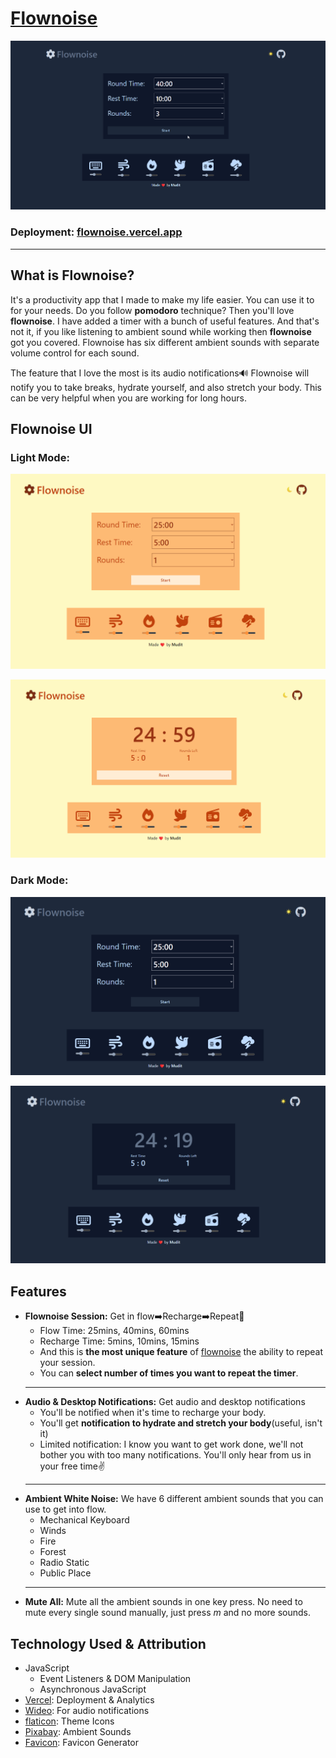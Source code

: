 # [Flownoise](https://flownoise.vercel.app/)
![flownoise-banner](./Assets/Screenshots/Flownoise.gif)

### Deployment: [flownoise.vercel.app](https://flownoise.vercel.app/)
---

## What is Flownoise?
It's a productivity app that I made to make my life easier. You can use it to for your needs. Do you follow **pomodoro** technique? Then you'll love **flownoise**. I have added a timer with a bunch of useful features. And that's not it, if you like listening to ambient sound while working then **flownoise** got you covered. Flownoise has six different ambient sounds with separate volume control for each sound.

The feature that I love the most is its audio notifications🔊 Flownoise will notify you to take breaks, hydrate yourself, and also stretch your body. This can be very helpful when you are working for long hours.

## Flownoise UI

### Light Mode:
![flownoise-timer-ui](./Assets/Screenshots/Screenshot%202023-02-08%20013821.png)

![flownoise-ui](./Assets/Screenshots/Screenshot%202023-02-08%20013915.png)


### Dark Mode:
![flownoise-dark-ui](./Assets/Screenshots/Screenshot%202023-02-08%20014129.png)

![flownoise-dark-ui](./Assets/Screenshots/Screenshot%202023-02-08%20014322.png)

## Features
- **Flownoise Session:** Get in flow➡️Recharge➡️Repeat🔁
  - Flow Time: 25mins, 40mins, 60mins
  -  Recharge Time: 5mins, 10mins, 15mins
  - And this is **the most unique feature** of [flownoise](https://flownoise.vercel.app/) the ability to repeat your session.
  - You can **select number of times you want to repeat the timer**.
  ---
- **Audio & Desktop Notifications:** Get audio and desktop notifications
  - You'll be notified when it's time to recharge your body.
  - You'll get **notification to hydrate and stretch your body**(useful, isn't it)
  - Limited notification: I know you want to get work done, we'll not bother you with too many notifications. You'll only hear from us in your free time✌️
  ---
- **Ambient White Noise:** We have 6 different ambient sounds that you can use to get into flow.
  - Mechanical Keyboard
  - Winds
  - Fire
  - Forest
  - Radio Static
  - Public Place
  ---
- **Mute All:** Mute all the ambient sounds in one key press. No need to mute every single sound manually, just press *m* and no more sounds.

## Technology Used & Attribution
- JavaScript
  - Event Listeners & DOM Manipulation
  - Asynchronous JavaScript
- [Vercel](https://vercel.com/): Deployment & Analytics
- [Wideo](https://wideo.co/text-to-speech/): For audio notifications
- [flaticon](https://www.flaticon.com/): Theme Icons
- [Pixabay](http://pixabay.com/music): Ambient Sounds
- [Favicon](favicon.io): Favicon Generator